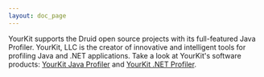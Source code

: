 ```yaml
---
layout: doc_page
---
```

YourKit supports the Druid open source projects with its
full-featured Java Profiler.
YourKit, LLC is the creator of innovative and intelligent tools for profiling
Java and .NET applications. Take a look at YourKit's software products:
<a href="http://www.yourkit.com/java/profiler/index.jsp">YourKit Java
Profiler</a> and
<a href="http://www.yourkit.com/.net/profiler/index.jsp">YourKit .NET
Profiler</a>.
